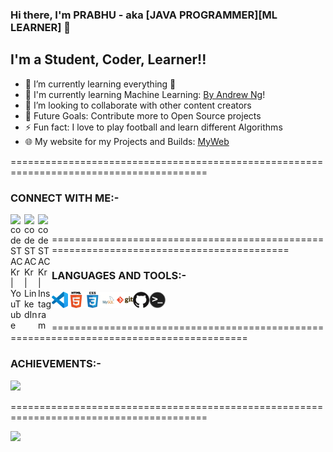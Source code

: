 ### Hi there, I'm PRABHU - aka [JAVA PROGRAMMER][ML LEARNER] 👋

## I'm a Student, Coder, Learner!!

- 🌱 I’m currently learning everything 🤣
- 🔭 I'm currently learning Machine Learning: [By Andrew Ng][Access_Playlist]!
- 👯 I’m looking to collaborate with other content creators
- 🥅 Future Goals: Contribute more to Open Source projects
- ⚡ Fun fact: I love to play football and learn different Algorithms
- 🌐 My website for my Projects and Builds: [MyWeb]

========================================================================================

### CONNECT WITH ME:-

[<img align="left" alt="codeSTACKr | YouTube" width="22px" src="https://cdn.jsdelivr.net/npm/simple-icons@v3/icons/youtube.svg" />][youtube]
[<img align="left" alt="codeSTACKr | LinkedIn" width="22px" src="https://cdn.jsdelivr.net/npm/simple-icons@v3/icons/linkedin.svg" />][linkedin]
[<img align="left" alt="codeSTACKr | Instagram" width="22px" src="https://cdn.jsdelivr.net/npm/simple-icons@v3/icons/instagram.svg" />][instagram]

<br />

========================================================================================

### LANGUAGES AND TOOLS:-

<img align="left" alt="Visual Studio Code" width="26px" src="https://raw.githubusercontent.com/github/explore/80688e429a7d4ef2fca1e82350fe8e3517d3494d/topics/visual-studio-code/visual-studio-code.png" />
<img align="left" alt="HTML5" width="26px" src="https://raw.githubusercontent.com/github/explore/80688e429a7d4ef2fca1e82350fe8e3517d3494d/topics/html/html.png" />
<img align="left" alt="CSS3" width="26px" src="https://raw.githubusercontent.com/github/explore/80688e429a7d4ef2fca1e82350fe8e3517d3494d/topics/css/css.png" />
<img align="left" alt="MySQL" width="26px" src="https://raw.githubusercontent.com/github/explore/80688e429a7d4ef2fca1e82350fe8e3517d3494d/topics/mysql/mysql.png" />
<img align="left" alt="Git" width="26px" src="https://raw.githubusercontent.com/github/explore/80688e429a7d4ef2fca1e82350fe8e3517d3494d/topics/git/git.png" />
<img align="left" alt="GitHub" width="26px" src="https://raw.githubusercontent.com/github/explore/78df643247d429f6cc873026c0622819ad797942/topics/github/github.png" />
<img align="left" alt="Terminal" width="26px" src="https://raw.githubusercontent.com/github/explore/80688e429a7d4ef2fca1e82350fe8e3517d3494d/topics/terminal/terminal.png" />

<br />
<br />

[Access_Playlist]: https://www.youtube.com/playlist?list=PLLssT5z_DsK-h9vYZkQkYNWcItqhlRJLN
[youtube]: https://www.youtube.com/channel/UCTO_I6FlIhfU7aN2uZRcfXg/
[instagram]: https://www.instagram.com/i_am_freak_treat/
[linkedin]: https://www.linkedin.com/in/prabhu-prasad-73b870189/
[MyWeb]: https://lituplayer.wixsite.com/website-1/

========================================================================================

### ACHIEVEMENTS:-

<image src = "https://camo.githubusercontent.com/943395c670908eb6067428c50910566c6090d18501e06b796fa459c95ca8cfc8/68747470733a2f2f6769746875622d70726f66696c652d74726f7068792e76657263656c2e6170702f3f757365726e616d653d73616d62697472616a267468656d653d64726163756c61">
  
========================================================================================

<image src = "https://github-readme-stats.vercel.app/api?username=PRABHU-OFFICIAL&&show_icons=true&title_color=ffffff&icon_color=bb2acf&text_color=daf7dc&bg_color=151515">

